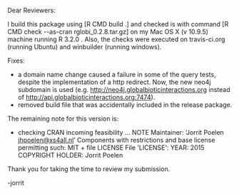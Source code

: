 Dear Reviewers:

I build this package using [R CMD build .] and checked is with command [R CMD check --as-cran rglobi_0.2.8.tar.gz] on my Mac OS X (v 10.9.5) machine running R 3.2.0 . Also, the checks were executed on travis-ci.org (running Ubuntu) and winbuilder (running windows). 

Fixes:
* a domain name change caused a failure in some of the query tests, despite the implementation of a http redirect. Now, the new neo4j subdomain is used (e.g. http://neo4j.globalbioticinteractions.org instead of http://api.globalbioticinteractions.org:7474).
* removed build file that was accidentally included in the release package.

The remaining note for this version is:
* checking CRAN incoming feasibility ... NOTE
Maintainer: ‘Jorrit Poelen <jhpoelen@xs4all.nl>’
Components with restrictions and base license permitting such:
  MIT + file LICENSE
File 'LICENSE':
  YEAR: 2015
  COPYRIGHT HOLDER: Jorrit Poelen

Thank you for taking the time to review my submission.

-jorrit
